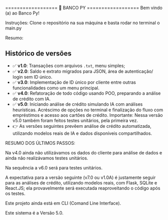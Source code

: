 ================== 🏦 BANCO PY ==================
Bem vindo (a) ao Banco Py!

Instruções:
Clone o repositório na sua máquina e basta rodar no terminal o main.py

Resumo:
## Histórico de versões

- ✅ **v1.0**: Transações com arquivos `.txt`, menu simples;
- ✅ **v2.0**: Saldo e extrato migrados para JSON, área de autenticação/ login sem ID único.
- ✅ **v3.0**: Implementação de ID único por cliente entre outras funcionalidades como um menu principal.
- ✅ **v4.0**: Refatoração de todo código usando POO, preparando a análise de crédito com IA.
- ✅ **v5.0**: Iniciando análise de crédito simulando IA com análises heurísticas. Acréscimo de opções no terminal e finalização do fluxo com empréstimos e acesso aos cartões de crédito. Importante: Nessa versão v5.0 também foram feitos testes unitários, pela primeira vez.
- 👉 As versões seguintes prevêem análise de crédito automatizada, utilizando modelos reais de IA e dados disponíveis compartilhados.

RESUMO DOS ÚLTIMOS PASSOS:

Na v4.0 ainda não utilizávamos os dados do cliente para análise de dados e ainda não realizávamos testes unitários.

Na sequência a v6.0 será para testes unitários.

A expectativa para a versão seguinte (v7.0 ou v1.0A) é justamente seguir para as análises de crédito, utilizando modelos reais, com Flask, SQLite e React.JS;
ela provavelmente será executada reaproveitando o código após os testes.

Este projeto ainda está em CLI (Comand Line Interface).

Este sistema é a Versão 5.0.
